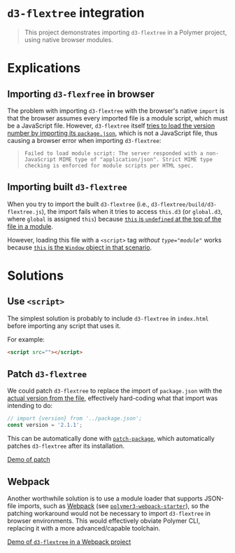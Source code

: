 # `d3-flextree` integration

> This project demonstrates importing `d3-flextree` in a Polymer project, using native browser modules.

# Explications

## Importing `d3-flexfree` in browser

The problem with importing `d3-flextree` with the browser's native `import` is that the browser assumes every imported file is a module script, which must be a JavaScript file. However, `d3-flextree` itself [tries to load the version number by importing its `package.json`](https://github.com/Klortho/d3-flextree/blob/3055b4a/src/flextree.js#L2), which is not a JavaScript file, thus causing a browser error when importing `d3-flextree`:

> `Failed to load module script: The server responded with a non-JavaScript MIME type of "application/json". Strict MIME type checking is enforced for module scripts per HTML spec.`

## Importing built `d3-flextree`

When you try to import the built `d3-flextree` (i.e., `d3-flextree/build/d3-flextree.js`), the import fails when it tries to access `this.d3` (or `global.d3`, where `global` is assigned `this`) because [`this` is `undefined` at the top of the file in a module](https://codepen.io/tony19/pen/gNEVmj).

However, loading this file with a `<script>` tag *without `type="module"`* works because [`this` is the `Window` object in that scenario](https://codepen.io/tony19/pen/MMxMNM).

# Solutions

## Use `<script>`

The simplest solution is probably to include `d3-flextree` in `index.html` before importing any script that uses it.

For example:

```html
<script src=""></script>
```

## Patch `d3-flextree`

We could patch `d3-flextree` to replace the import of `package.json` with the [actual version from the file](https://github.com/Klortho/d3-flextree/blob/b1fe7cd/package.json#L3), effectively hard-coding what that import was intending to do:

```js
// import {version} from '../package.json';
const version = '2.1.1';
```

This can be automatically done with [`patch-package`](https://www.npmjs.com/package/patch-package), which automatically patches `d3-flextree` after its installation.

[Demo of patch](https://github.com/tony19-sandbox/emh-d3-flextree)

## Webpack

Another worthwhile solution is to use a module loader that supports JSON-file imports, such as [Webpack](https://webpack.js.org) (see [`polymer3-webpack-starter`](https://github.com/web-padawan/polymer3-webpack-starter)), so the patching workaround would not be necessary to import `d3-flextree` in browser environments. This would effectively obviate Polymer CLI, replacing it with a more advanced/capable toolchain.

[Demo of `d3-flextree` in a Webpack project](https://github.com/tony19-sandbox/d3-flextree-demo)
